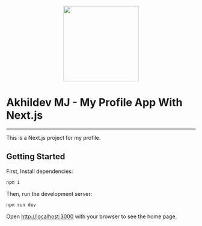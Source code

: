 <p align="center"><img src="https://upload.wikimedia.org/wikipedia/commons/thumb/8/8e/Nextjs-logo.svg/1200px-Nextjs-logo.svg.png" width="200"></p>

# Akhildev MJ - My Profile App With Next.js

---

This is a Next.js project for my profile.

## Getting Started

First, Install dependencies:

```bash
npm i
```

Then, run the development server:

```bash
npm run dev
```

Open [http://localhost:3000](http://localhost:3000) with your browser to see the home page.

